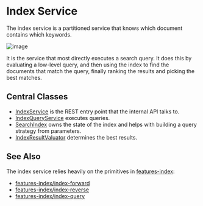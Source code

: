 # Index Service

The index service is a partitioned service that knows which document contains which keywords.

![image](../../../doc/diagram/index-service-map.svg)

It is the service that most directly executes a search query.  It does this by
evaluating a low-level query, and then using the index to find the documents 
that match the query, finally ranking the results and picking the best matches.

## Central Classes

* [IndexService](src/main/java/nu/marginalia/index/IndexService.java) is the REST entry point that the internal API talks to.
* [IndexQueryService](src/main/java/nu/marginalia/index/svc/IndexQueryService.java) executes queries. 
* [SearchIndex](src/main/java/nu/marginalia/index/index/SearchIndex.java) owns the state of the index and helps with building a query strategy from parameters.
* [IndexResultValuator](src/main/java/nu/marginalia/index/results/IndexResultValuator.java) determines the best results.

## See Also

The index service relies heavily on the primitives in [features-index](../../features-index):

* [features-index/index-forward](../../features-index/index-forward/)
* [features-index/index-reverse](../../features-index/index-reverse/)
* [features-index/index-query](../../features-index/index-query)

